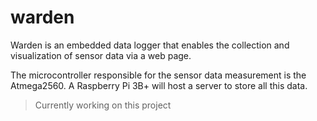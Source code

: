# warden
Warden is an embedded data logger that enables the collection and visualization of sensor data via a web page.

The microcontroller responsible for the sensor data measurement is the Atmega2560. A Raspberry Pi 3B+ will host a server to store all this data.

> Currently working on this project
